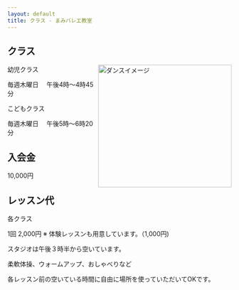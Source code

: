 ```yaml
---
layout: default
title: クラス - まみバレエ教室
---
```

## クラス
<img style="border-style: initial; border-color: initial;float:right;" title="dance" src="http://res.primasm.com/img/ballet/dance-300x276.png" alt="ダンスイメージ" width="300" height="276" />

幼児クラス

毎週木曜日 　午後4時～4時45分

こどもクラス

毎週木曜日 　午後5時～6時20分

## 入会金

10,000円

## レッスン代
各クラス

1回 2,000円
※ 体験レッスンも用意しています。（1,000円)

スタジオは午後３時半から空いています。

柔軟体操、ウォームアップ、おしゃべりなど

各レッスン前の空いている時間に自由に場所を使っていただいてOKです。
